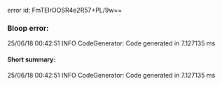 error id: FmTElrOOSR4e2R57+PL/9w==
### Bloop error:

25/06/18 00:42:51 INFO CodeGenerator: Code generated in 7.127135 ms
#### Short summary: 

25/06/18 00:42:51 INFO CodeGenerator: Code generated in 7.127135 ms